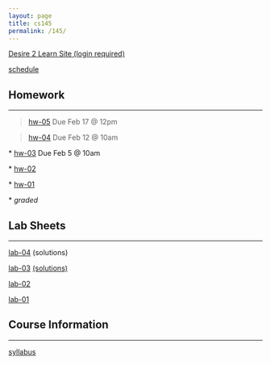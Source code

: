 ```yaml
---
layout: page
title: cs145
permalink: /145/
---
```


[Desire 2 Learn Site (login required)](https://nmhu.desire2learn.com/d2l/home/28410)


[schedule](/145/schedule/)


Homework
---

----
> [hw-05](/145/hw05) Due Feb 17 @ 12pm

> [hw-04](/145/hw04) Due Feb 12 @ 10am

\* [hw-03](/145/hw03) Due Feb 5 @ 10am

\* [hw-02](/145/hw02)

\* [hw-01](/145/hw01)

\* *graded*


Lab Sheets 
---

----

[lab-04](/145/lab04) (solutions)

[lab-03](/145/lab03) [(solutions)](/145/lab03-sols/)

[lab-02](/145/lab02)

[lab-01](/145/lab01)


Course Information
---

----

[syllabus](/145/syllabus/)




